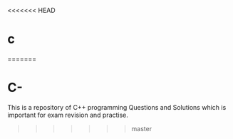 <<<<<<< HEAD
# c
=======
# C-
This is a repository of C++ programming Questions and Solutions which is important for exam revision and practise.
>>>>>>> master
